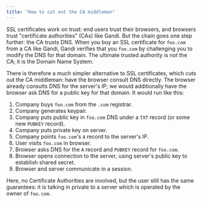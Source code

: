 ```yaml
---
title: "How to cut out the CA middleman"
---
```


SSL certificates work on trust: end users trust their browsers, and browsers trust "certificate authorities" (CAs) like Gandi. But the chain goes one step further: the CA trusts DNS. When you buy an SSL certificate for `foo.com` from a CA like Gandi, Gandi verifies that you `foo.com` by challenging you to modify the DNS for that domain. The ultimate trusted authority is not the CA; it is the Domain Name System.

There is therefore a much simpler alternative to SSL certificates, which cuts out the CA middleman: have the browser consult DNS directly. The browser already consults DNS for the server's IP; we would additionally have the browser ask DNS for a public key for that domain. It would run like this:

1. Company buys `foo.com` from the `.com` registrar.
1. Company generates keypair.
1. Company puts public key in `foo.com` DNS under a `TXT` record (or some new `PUBKEY` record).
1. Company puts private key on server.
1. Company points `foo.com`'s `A` record to the server's IP.
1. User visits `foo.com` in browser.
1. Browser asks DNS for the `A` record and `PUBKEY` record for `foo.com`.
1. Browser opens connection to the server, using server's public key to establish shared secret.
1. Browser and server communicate in a session.

Here, no Certificate Authorities are involved, but the user still has the same guarantees: it is talking in private to a server which is operated by the owner of `foo.com`.
